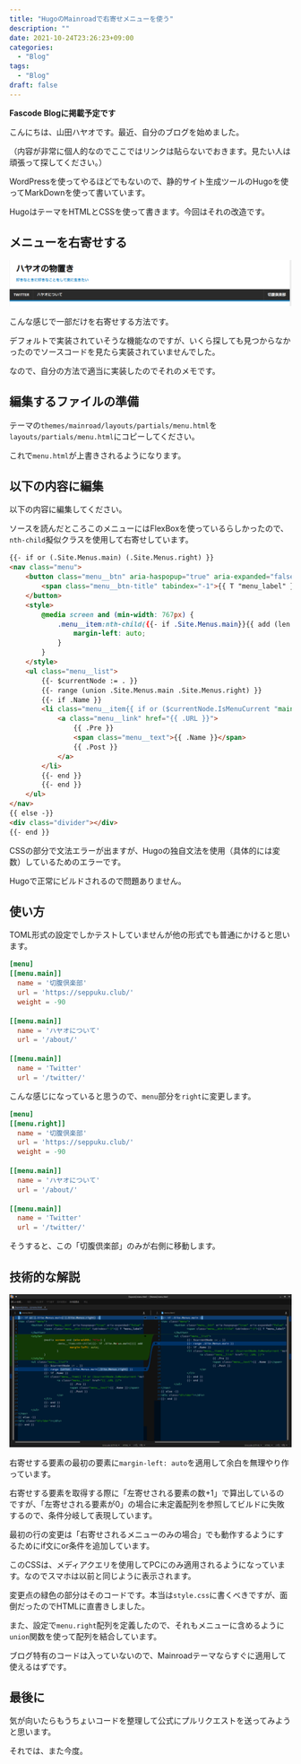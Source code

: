 ```yaml
---
title: "HugoのMainroadで右寄せメニューを使う"
description: ""
date: 2021-10-24T23:26:23+09:00
categories:
  - "Blog"
tags:
  - "Blog"
draft: false
---
```


**Fascode Blogに掲載予定です**

こんにちは、山田ハヤオです。最近、自分のブログを始めました。

（内容が非常に個人的なのでここではリンクは貼らないでおきます。見たい人は頑張って探してください。）

WordPressを使ってやるほどでもないので、静的サイト生成ツールのHugoを使ってMarkDownを使って書いています。

HugoはテーマをHTMLとCSSを使って書きます。今回はそれの改造です。

## メニューを右寄せする

![完成後のメニューバー](./after-menu-bar.png)

こんな感じで一部だけを右寄せする方法です。

デフォルトで実装されていそうな機能なのですが、いくら探しても見つからなかったのでソースコードを見たら実装されていませんでした。

なので、自分の方法で適当に実装したのでそれのメモです。

## 編集するファイルの準備
テーマの`themes/mainroad/layouts/partials/menu.html`を`layouts/partials/menu.html`にコピーしてください。

これで`menu.html`が上書きされるようになります。

## 以下の内容に編集

以下の内容に編集してください。

ソースを読んだところこのメニューにはFlexBoxを使っているらしかったので、`nth-child`擬似クラスを使用して右寄せしています。

```html
{{- if or (.Site.Menus.main) (.Site.Menus.right) }}
<nav class="menu">
	<button class="menu__btn" aria-haspopup="true" aria-expanded="false" tabindex="0">
		<span class="menu__btn-title" tabindex="-1">{{ T "menu_label" }}</span>
	</button>
	<style>
		@media screen and (min-width: 767px) {
			.menu__item:nth-child({{- if .Site.Menus.main}}{{ add (len .Site.Menus.main) 1 }}{{else}}1{{end}}){
				margin-left: auto;
			}
		}
	</style>
	<ul class="menu__list">
		{{- $currentNode := . }}
		{{- range (union .Site.Menus.main .Site.Menus.right) }}
		{{- if .Name }}
		<li class="menu__item{{ if or ($currentNode.IsMenuCurrent "main" .) ($currentNode.HasMenuCurrent "main" .) }} menu__item--active{{ end }}">
			<a class="menu__link" href="{{ .URL }}">
				{{ .Pre }}
				<span class="menu__text">{{ .Name }}</span>
				{{ .Post }}
			</a>
		</li>
		{{- end }}
		{{- end }}
	</ul>
</nav>
{{ else -}}
<div class="divider"></div>
{{- end }}


```

CSSの部分で文法エラーが出ますが、Hugoの独自文法を使用（具体的には変数）しているためのエラーです。

Hugoで正常にビルドされるので問題ありません。

## 使い方
TOML形式の設定でしかテストしていませんが他の形式でも普通にかけると思います。

```toml
[menu]
[[menu.main]]
  name = '切腹倶楽部'
  url = 'https://seppuku.club/'
  weight = -90

[[menu.main]]
  name = 'ハヤオについて'
  url = '/about/'

[[menu.main]]
  name = 'Twitter'
  url = '/twitter/'
```

こんな感じになっていると思うので、`menu`部分を`right`に変更します。

```toml
[menu]
[[menu.right]]
  name = '切腹倶楽部'
  url = 'https://seppuku.club/'
  weight = -90

[[menu.main]]
  name = 'ハヤオについて'
  url = '/about/'

[[menu.main]]
  name = 'Twitter'
  url = '/twitter/'
```

そうすると、この「切腹倶楽部」のみが右側に移動します。

## 技術的な解説

![ソースコードの比較](./source-diff.png) 

右寄せする要素の最初の要素に`margin-left: auto`を適用して余白を無理やり作っています。

右寄せする要素を取得する際に「左寄せされる要素の数+1」で算出しているのですが、「左寄せされる要素が0」の場合に未定義配列を参照してビルドに失敗するので、条件分岐して表現しています。

最初の行の変更は「右寄せされるメニューのみの場合」でも動作するようにするためにif文にor条件を追加しています。

このCSSは、メディアクエリを使用してPCにのみ適用されるようになっています。なのでスマホは以前と同じように表示されます。

変更点の緑色の部分はそのコードです。本当は`style.css`に書くべきですが、面倒だったのでHTMLに直書きしました。

また、設定で`menu.right`配列を定義したので、それもメニューに含めるように`union`関数を使って配列を結合しています。

ブログ特有のコードは入っていないので、Mainroadテーマならすぐに適用して使えるはずです。

## 最後に
気が向いたらもうちょいコードを整理して公式にプルリクエストを送ってみようと思います。

それでは、また今度。


